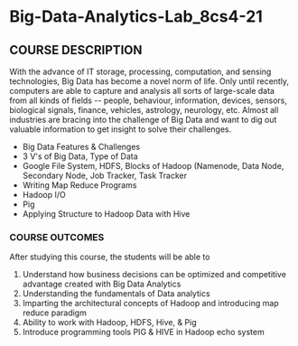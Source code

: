 # Big-Data-Analytics-Lab_8cs4-21

## COURSE DESCRIPTION

With the advance of IT storage, processing, computation, and sensing technologies, Big Data has become a novel norm of life. Only until recently, computers are able to capture and analysis all sorts of large-scale data from all kinds of fields -- people, behaviour, information, devices, sensors, biological signals, finance, vehicles, astrology, neurology, etc. Almost all industries are bracing into the challenge of Big Data and want to dig out valuable information to get insight to solve their challenges.

- Big Data Features & Challenges 
- 3 V's of Big Data, Type of Data 
- Google File System, HDFS, Blocks of Hadoop (Namenode, Data Node, Secondary Node, Job Tracker, Task Tracker 
- Writing Map Reduce Programs
- Hadoop I/O
- Pig
- Applying Structure to Hadoop Data with Hive

### COURSE OUTCOMES

After studying this course, the students will be able to

1. Understand how business decisions can be optimized and competitive advantage created with Big Data Analytics
2. Understanding the fundamentals of Data analytics
3. Imparting the architectural concepts of Hadoop and introducing map reduce paradigm
4. Ability to work with Hadoop, HDFS, Hive, & Pig
5. Introduce programming tools PIG &amp; HIVE in Hadoop echo system
